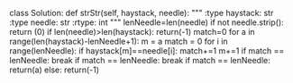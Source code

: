 class Solution:
    def strStr(self, haystack, needle):
        """
        :type haystack: str
        :type needle: str
        :rtype: int
        """
        lenNeedle=len(needle)
        if not needle.strip():
            return (0)
        if len(needle)>len(haystack):
            return(-1)
        match=0
        for a in range(len(haystack)-lenNeedle+1):
            m = a
            match = 0
            for i in range(lenNeedle):
                if haystack[m]==needle[i]:
                    match+=1
                    m+=1
                if match == lenNeedle:
                    break
            if match == lenNeedle:
                break
        if match == lenNeedle:
            return(a)
        else:
            return(-1)
                        
